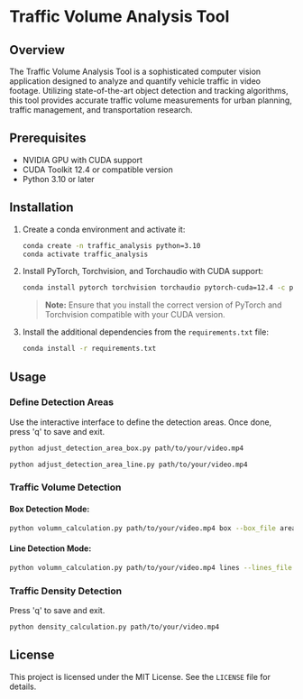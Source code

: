 
# Traffic Volume Analysis Tool

## Overview

The Traffic Volume Analysis Tool is a sophisticated computer vision application designed to analyze and quantify vehicle traffic in video footage. Utilizing state-of-the-art object detection and tracking algorithms, this tool provides accurate traffic volume measurements for urban planning, traffic management, and transportation research.

## Prerequisites

- NVIDIA GPU with CUDA support
- CUDA Toolkit 12.4 or compatible version
- Python 3.10 or later

## Installation

1. Create a conda environment and activate it:

    ```bash
    conda create -n traffic_analysis python=3.10
    conda activate traffic_analysis
    ```

2. Install PyTorch, Torchvision, and Torchaudio with CUDA support:

    ```bash
    conda install pytorch torchvision torchaudio pytorch-cuda=12.4 -c pytorch -c nvidia
    ```

    > **Note:** Ensure that you install the correct version of PyTorch and Torchvision compatible with your CUDA version.

3. Install the additional dependencies from the `requirements.txt` file:

    ```bash
    conda install -r requirements.txt
    ```

## Usage

### Define Detection Areas

Use the interactive interface to define the detection areas. Once done, press 'q' to save and exit.

```bash
python adjust_detection_area_box.py path/to/your/video.mp4
```

```bash
python adjust_detection_area_line.py path/to/your/video.mp4
```

### Traffic Volume Detection

#### Box Detection Mode:

```bash
python volumn_calculation.py path/to/your/video.mp4 box --box_file area_box.json
```

#### Line Detection Mode:

```bash
python volumn_calculation.py path/to/your/video.mp4 lines --lines_file area_lines.json
```

### Traffic Density Detection

Press 'q' to save and exit.

```bash
python density_calculation.py path/to/your/video.mp4
```

## License

This project is licensed under the MIT License. See the `LICENSE` file for details.
